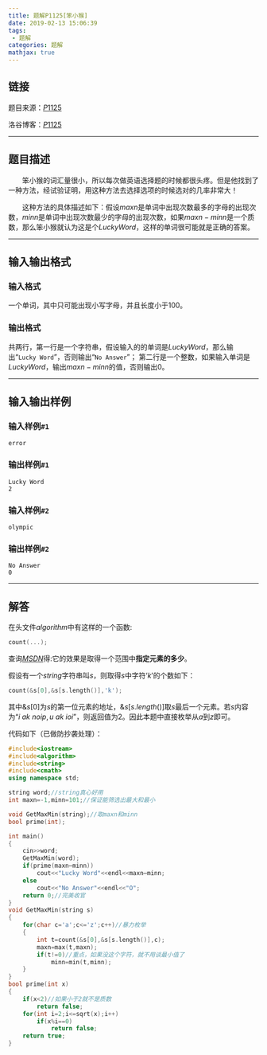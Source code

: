 ```yaml
---
title: 题解P1125[笨小猴]
date: 2019-02-13 15:06:39
tags:
 - 题解
categories: 题解
mathjax: true
---
```

## 链接

题目来源：<a href="https://www.luogu.org/problemnew/show/P1125" target="_blank">$P1125$</a>

洛谷博客：<a href="https://tlblog.blog.luogu.org/solution-p1125" target="_blank">$P1125$</a>

---
## 题目描述

　　笨小猴的词汇量很小，所以每次做英语选择题的时候都很头疼。但是他找到了一种方法，经试验证明，用这种方法去选择选项的时候选对的几率非常大！
  
　　这种方法的具体描述如下：假设$maxn$是单词中出现次数最多的字母的出现次数，$minn$是单词中出现次数最少的字母的出现次数，如果$maxn-minn$是一个质数，那么笨小猴就认为这是个$Lucky Word$，这样的单词很可能就是正确的答案。

---
## 输入输出格式

### 输入格式

一个单词，其中只可能出现小写字母，并且长度小于$100$。

### 输出格式

共两行，第一行是一个字符串，假设输入的的单词是$Lucky Word$，那么输出“`Lucky Word`”，否则输出“`No Answer`”；
第二行是一个整数，如果输入单词是$Lucky Word$，输出$maxn-minn$的值，否则输出$0$。

---
## 输入输出样例

### 输入样例`#1`
```
error
```
### 输出样例`#1`
```
Lucky Word
2
```
### 输入样例`#2`
```
olympic
```
### 输出样例`#2`
```
No Answer
0
```

---
## 解答

在头文件$algorithm$中有这样的一个函数:
```cpp
count(...);
```
查询[$MSDN$](https://docs.microsoft.com/zh-cn/cpp/standard-library/algorithm-functions?view=vs-2017#count)得:它的效果是取得一个范围中**指定元素的多少**。

假设有一个$string$字符串叫$s$，则取得$s$中字符‘$k$’的个数如下：
```cpp
count(&s[0],&s[s.length()],'k');
```
其中$\&s[0]$为$s$的第一位元素的地址，$\&s[s.length()]$取$s$最后一个元素。若$s$内容为“$i$ $ak$ $noip,u$ $ak$ $ioi$”，则返回值为$2$。因此本题中直接枚举从$a$到$z$即可。

代码如下（已做防抄袭处理）：
```cpp
#include<iostream>
#include<algorithm>
#include<string>
#include<cmath>
using namespace std;

string word;//string真心好用
int maxn=-1,minn=101;//保证能筛选出最大和最小

void GetMaxMin(string);//取maxn和minn
bool prime(int);

int main()
{
	cin>>word;
	GetMaxMin(word);
	if(prime(maxn—minn))
		cout<<"Lucky Word"<<endl<<maxn—minn;
	else
		cout<<"No Answer"<<endl<<"O";
	return 0;//完美收官
}
void GetMaxMin(string s)
{
	for(char c='a';c<='z';c++)//暴力枚举
	{
		int t=count(&s[0],&s[s.length()],c);
		maxn=max(t,maxn);
		if(t!=0)//重点，如果没这个字符，就不用谈最小值了
			minn=min(t,minn);
	}
}
bool prime(int x)
{
	if(x<2)//如果小于2就不是质数
		return false;
	for(int i=2;i<=sqrt(x);i++)
		if(x%i==0)
			return false;
	return true;
}
```
